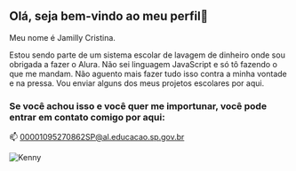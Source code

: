 ## Olá, seja bem-vindo ao meu perfil👋

Meu nome é Jamilly Cristina.

Estou sendo parte de um sistema escolar de lavagem de dinheiro onde sou obrigada a fazer o Alura.
Não sei linguagem JavaScript e só tô fazendo o que me mandam.
Não aguento mais fazer tudo isso contra a minha vontade e na pressa.
Vou enviar alguns dos meus projetos escolares por aqui.

### Se você achou isso e você quer me importunar, você pode entrar em contato comigo por aqui:
📫 00001095270862SP@al.educacao.sp.gov.br

![Kenny](![image](https://github.com/user-attachments/assets/297a80ea-02d5-4deb-b72a-94134293e23f))

